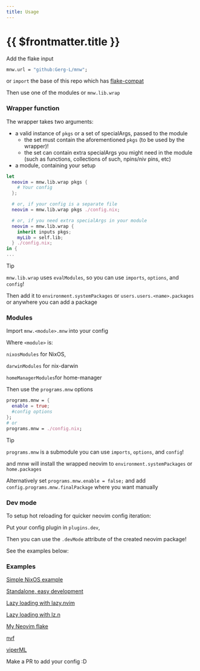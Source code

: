 ```yaml
---
title: Usage
---
```

# {{ $frontmatter.title }}

Add the flake input

```nix
mnw.url = "github:Gerg-L/mnw";
```

or `import` the base of this repo which has
[flake-compat](https://github.com/edolstra/flake-compat)

Then use one of the modules or `mnw.lib.wrap`

### Wrapper function

The wrapper takes two arguments:
- a valid instance of `pkgs` or a set of specialArgs, passed to the module
  - the set must contain the aforementioned `pkgs` (to be used by the
    wrapper)!
  - the set can contain extra specialArgs you might need in the module (such
    as functions, collections of such, npins/niv pins, etc)
- a module, containing your setup

```nix
let
  neovim = mnw.lib.wrap pkgs {
    # Your config
  };

  # or, if your config is a separate file
  neovim = mnw.lib.wrap pkgs ./config.nix;

  # or, if you need extra specialArgs in your module
  neovim = mnw.lib.wrap {
    inherit inputs pkgs;
    myLib = self.lib;
  } ./config.nix;
in {
...
```

> [!TIP]
> `mnw.lib.wrap` uses `evalModules`, so you can use `imports`, `options`, and
> `config`!

Then add it to `environment.systemPackages` or `users.users.<name>.packages` or
anywhere you can add a package

### Modules

Import `mnw.<module>.mnw` into your config

Where `<module>` is:

`nixosModules` for NixOS,

`darwinModules` for nix-darwin

`homeManagerModules`for home-manager

Then use the `programs.mnw` options

```nix
programs.mnw = {
  enable = true;
  #config options
};
# or
programs.mnw = ./config.nix;
```

> [!TIP]
> `programs.mnw` is a submodule you can use `imports`, `options`, and `config`!

and mnw will install the wrapped neovim to `environment.systemPackages` or
`home.packages`

Alternatively set `programs.mnw.enable = false;` and add
`config.programs.mnw.finalPackage` where you want manually

### Dev mode

To setup hot reloading for quicker neovim config iteration:

Put your config plugin in `plugins.dev`,

Then you can use the `.devMode` attribute of the created neovim package!

See the examples below:

### Examples

[Simple NixOS example](https://github.com/Gerg-L/mnw/tree/master/examples/nixos)

[Standalone, easy development](https://github.com/Gerg-L/mnw/tree/master/examples/standalone)

[Lazy loading with lazy.nvim](https://github.com/Gerg-L/mnw/tree/master/examples/lazy)

[Lazy loading with lz.n](https://github.com/Gerg-L/mnw/tree/master/examples/lz.n)

[My Neovim flake](https://github.com/Gerg-L/nvim-flake)

[nvf](https://github.com/NotAShelf/nvf)

[viperML](https://github.com/viperML/dotfiles/blob/master/packages/neovim/module.nix)

Make a PR to add your config :D
